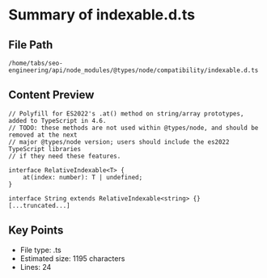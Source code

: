 # Summary of indexable.d.ts
  
## File Path
`/home/tabs/seo-engineering/api/node_modules/@types/node/compatibility/indexable.d.ts`

## Content Preview
```
// Polyfill for ES2022's .at() method on string/array prototypes, added to TypeScript in 4.6.
// TODO: these methods are not used within @types/node, and should be removed at the next
// major @types/node version; users should include the es2022 TypeScript libraries
// if they need these features.

interface RelativeIndexable<T> {
    at(index: number): T | undefined;
}

interface String extends RelativeIndexable<string> {}
[...truncated...]
```

## Key Points
- File type: .ts
- Estimated size: 1195 characters
- Lines: 24
